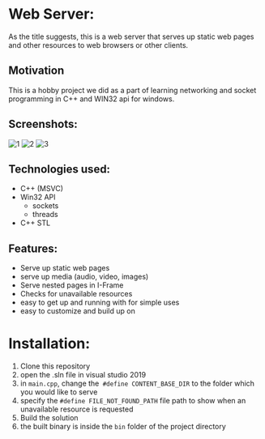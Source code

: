 # Web Server:
As the title suggests, this is a web server that serves up static web pages and other resources to web browsers or other clients.

## Motivation
This is a hobby project we did as a part of learning networking and socket programming in C++ and WIN32 api for windows.

## Screenshots:
![1](./sceenshots/1.png "1")
![2](./sceenshots/2.png "2")
![3](./sceenshots/3.png "3")

## Technologies used:
* C++ (MSVC)
* Win32 API
    * sockets
    * threads
* C++ STL

## Features:
* Serve up static web pages
* serve up media (audio, video, images)
* Serve nested pages in I-Frame
* Checks for unavailable resources
* easy to get up and running with for simple uses
* easy to customize and build up on

# Installation:
1. Clone this repository
2. open the .sln file in visual studio 2019
3. in `main.cpp`, change the` #define CONTENT_BASE_DIR` to the folder which you would like to serve
4. specify the `#define FILE_NOT_FOUND_PATH` file path to show when an unavailable resource is requested
5. Build the solution
6. the built binary is inside the `bin` folder of the project directory

